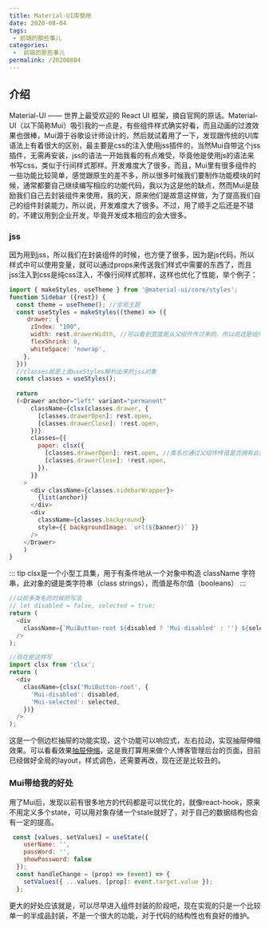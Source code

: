 ```yaml
---
title: Material-UI库使用
date: 2020-08-04
tags:
 - 前端的那些事儿
categories:
 -  前端的那些事儿
permalink: /20200804
---
```


## 介绍
Material-UI —— 世界上最受欢迎的 React UI 框架，摘自官网的原话。Material-UI（以下简称Mui）吸引我的一点是，有些组件样式确实好看，而且动画的过渡效果也很棒，Mui源于谷歌设计师设计的，然后就试着用了一下，发现跟传统的UI库语法上有着很大的区别，最主要是css的注入使用jss插件的，当然Mui自带这个jss插件，无需再安装，jss的语法一开始我看的有点难受，毕竟他是使用js的语法来书写css，类似于行间样式那样。开发难度大了很多，而且，Mui里有很多组件的一些功能比较简单，感觉跟原生的差不多，所以很多时候我们要制作功能模块的时候，通常都要自己继续编写相应的功能代码，我以为这是他的缺点，然而Mui是鼓励我们自己去封装组件来使用，我的天，原来他们是故意这样做，为了提高我们自己的组件封装能力，所以说，开发难度大了很多。不过，用了顺手之后还是不错的，不建议用到企业开发，毕竟开发成本相应的会大很多。

### jss
因为用到jss，所以我们在封装组件的时候，也方便了很多，因为是js代码，所以样式中可以使用变量，就可以通过props来传送我们样式中需要的东西了，而且jss注入到css是纯css注入，不像行间样式那样，这样也优化了性能，举个例子：
```js
import { makeStyles, useTheme } from '@material-ui/core/styles';
function Sidebar ({rest}) {
  const theme = useTheme(); //全局主题
  const useStyles = makeStyles((theme) => ({
     drawer: {
      zIndex: "100",
      width: rest.drawerWidth, //可以看到宽度是从父组件传过来的，所以说这是组件封装很好的实现
      flexShrink: 0,
      whiteSpace: 'nowrap',
    },
  }))
  //classes就是上面useStyles解析出来的jss对象
  const classes = useStyles();
  
  return 
  (<Drawer anchor="left" variant="permanent"
      className={clsx(classes.drawer, {
        [classes.drawerOpen]: rest.open,
        [classes.drawerClose]: !rest.open,
      })}
      classes={{
        paper: clsx({
          [classes.drawerOpen]: rest.open, //类名也通过父组件传值是否拥有此类名
          [classes.drawerClose]: !rest.open,
        }),
      }}
    >
      <div className={classes.sidebarWrapper}>
        {list(anchor)}
      </div>
      <div
        className={classes.background}
        style={{ backgroundImage: `url(${banner})` }}
      />
    </Drawer>
    )
}
```
::: tip
clsx是一个小型工具集，用于有条件地从一个对象中构造 className 字符串，此对象的键是类字符串（class strings），而值是布尔值（booleans）
:::
```js
//以前多类名的时候的写法
// let disabled = false, selected = true;
return (
  <div
    className={`MuiButton-root ${disabled ? 'Mui-disabled' : ''} ${selected ? 'Mui-selected' : ''}`}
  />
);
```
```js
//现在是这样写
import clsx from 'clsx';
return (
  <div
    className={clsx('MuiButton-root', {
      'Mui-disabled': disabled,
      'Mui-selected': selected,
    })}
  />
);
```
这是一个侧边栏抽屉的功能实现，这个功能可以响应式，左右拉动，实现抽屉伸缩效果。可以看看效果<a href="http://phy-lei.cn:3000" target="_Blank">抽屉伸缩</a>，这是我打算用来做个人博客管理后台的页面，目前已经做好全局的layout，样式调色，还需要再改，现在还是比较丑的。

### Mui带给我的好处
用了Mui后，发现以前有很多地方的代码都是可以优化的，就像react-hook，原来不用定义多个state，可以用对象存储一个state就好了，对于自己的数据结构也会有一定的提高。
```js
 const [values, setValues] = useState({
    userName: '',
    passWord: '',
    showPassword: false
  });
  const handleChange = (prop) => (event) => {
    setValues({ ...values, [prop]: event.target.value });
  };
```
更大的好处应该就是，可以尽早进入组件封装的阶段吧，现在实现的只是一个比较单一的半成品封装，不是一个很大的功能，对于代码的结构性也有良好的维护。
